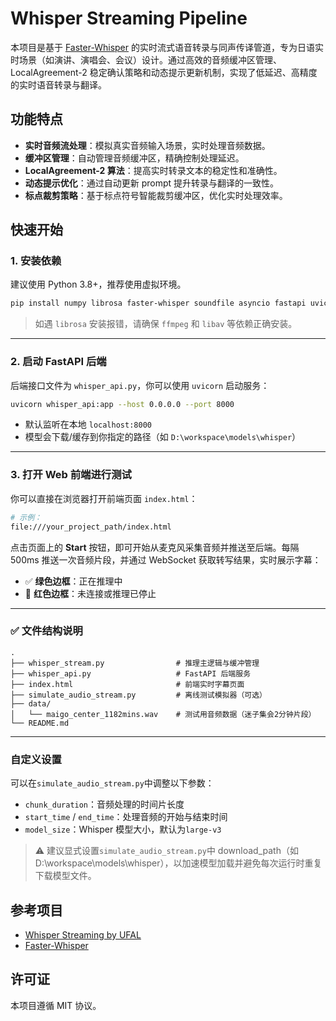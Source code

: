 # Whisper Streaming Pipeline

本项目是基于 [Faster-Whisper](https://github.com/guillaumekln/faster-whisper) 的实时流式语音转录与同声传译管道，专为日语实时场景（如演讲、演唱会、会议）设计。通过高效的音频缓冲区管理、LocalAgreement-2 稳定确认策略和动态提示更新机制，实现了低延迟、高精度的实时语音转录与翻译。

## 功能特点
- **实时音频流处理**：模拟真实音频输入场景，实时处理音频数据。
- **缓冲区管理**：自动管理音频缓冲区，精确控制处理延迟。
- **LocalAgreement-2 算法**：提高实时转录文本的稳定性和准确性。
- **动态提示优化**：通过自动更新 prompt 提升转录与翻译的一致性。
- **标点裁剪策略**：基于标点符号智能裁剪缓冲区，优化实时处理效率。

## 快速开始
### 1. 安装依赖
建议使用 Python 3.8+，推荐使用虚拟环境。

```bash
pip install numpy librosa faster-whisper soundfile asyncio fastapi uvicorn
```
> 如遇 `librosa` 安装报错，请确保 `ffmpeg` 和 `libav` 等依赖正确安装。

---

### 2. 启动 FastAPI 后端

后端接口文件为 `whisper_api.py`，你可以使用 `uvicorn` 启动服务：

```bash
uvicorn whisper_api:app --host 0.0.0.0 --port 8000
```

- 默认监听在本地 `localhost:8000`
- 模型会下载/缓存到你指定的路径（如 `D:\workspace\models\whisper`）

---

### 3. 打开 Web 前端进行测试

你可以直接在浏览器打开前端页面 `index.html`：

```bash
# 示例：
file:///your_project_path/index.html
```

点击页面上的 **Start** 按钮，即可开始从麦克风采集音频并推送至后端。每隔 500ms 推送一次音频片段，并通过 WebSocket 获取转写结果，实时展示字幕：

- ✅ **绿色边框**：正在推理中
- 🔴 **红色边框**：未连接或推理已停止

---

### ✅ 文件结构说明

```text
.
├── whisper_stream.py                # 推理主逻辑与缓冲管理
├── whisper_api.py                   # FastAPI 后端服务
├── index.html                       # 前端实时字幕页面
├── simulate_audio_stream.py         # 离线测试模拟器（可选）
├── data/
│   └── maigo_center_1182mins.wav    # 测试用音频数据（迷子集会2分钟片段）
└── README.md

```

---

### 自定义设置
可以在`simulate_audio_stream.py`中调整以下参数：
- `chunk_duration`：音频处理的时间片长度
- `start_time` / `end_time`：处理音频的开始与结束时间
- `model_size`：Whisper 模型大小，默认为`large-v3`

> ⚠️ 建议显式设置`simulate_audio_stream.py`中 download_path（如 D:\\workspace\\models\\whisper），以加速模型加载并避免每次运行时重复下载模型文件。

## 参考项目
- [Whisper Streaming by UFAL](https://github.com/ufal/whisper_streaming)
- [Faster-Whisper](https://github.com/guillaumekln/faster-whisper)

## 许可证
本项目遵循 MIT 协议。


